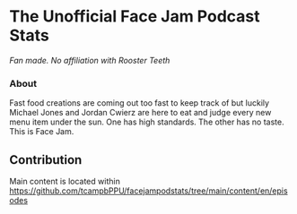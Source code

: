 # The Unofficial Face Jam Podcast Stats

_Fan made. No affiliation with Rooster Teeth_

### About

Fast food creations are coming out too fast to keep track of but luckily Michael Jones and Jordan Cwierz are here to eat and judge every new menu item under the sun. One has high standards. The other has no taste. This is Face Jam.

## Contribution

Main content is located within https://github.com/tcampbPPU/facejampodstats/tree/main/content/en/episodes
